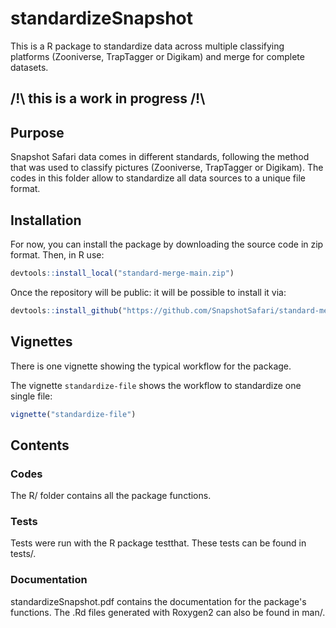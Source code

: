 # standardizeSnapshot
This is a R package to standardize data across multiple classifying platforms (Zooniverse, TrapTagger or Digikam) and merge for complete datasets.

##  /!\ this is a work in progress /!\ 

## Purpose

Snapshot Safari data comes in different standards, following the method that was used to classify pictures (Zooniverse, TrapTagger or Digikam). The codes in this folder allow to standardize all data sources to a unique file format.


## Installation 

For now, you can install the package by downloading the source code in zip format. Then, in R use:
```r 
devtools::install_local("standard-merge-main.zip")
```

Once the repository will be public: it will be possible to install it via:
```r 
devtools::install_github("https://github.com/SnapshotSafari/standard-merge")
```
## Vignettes

There is one vignette showing the typical workflow for the package.

The vignette `standardize-file` shows the workflow to standardize one single file:
```r 
vignette("standardize-file")
```


## Contents

### Codes

The R/ folder contains all the package functions.

### Tests

Tests were run with the R package testthat. These tests can be found in tests/.

### Documentation

standardizeSnapshot.pdf contains the documentation for the package's functions. The .Rd files generated with Roxygen2 can also be found in man/.




